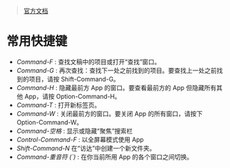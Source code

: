 >[官方文档](https://support.apple.com/zh-cn/102650)
# 常用快捷键
- _Command-F_ : 查找文稿中的项目或打开“查找”窗口。
- _Command-G_ : 再次查找：查找下一处之前找到的项目。要查找上一处之前找到的项目，请按 Shift-Command-G。
- _Command-H_ : 隐藏最前方 App 的窗口。要查看最前方的 App 但隐藏所有其他 App，请按 Option-Command-H。
- _Command-T_ : 打开新标签页。
- _Command-W_ : 关闭最前方的窗口。要关闭 App 的所有窗口，请按下 Option-Command-W。
- _Command-空格_ : 显示或隐藏“聚焦”搜索栏
- _Control-Command-F_ : 以全屏幕模式使用 App
- _Shift-Command-N_ 在“访达”中创建一个新文件夹。
- _Command-重音符 (`)_ : 在你当前所用 App 的各个窗口之间切换。
